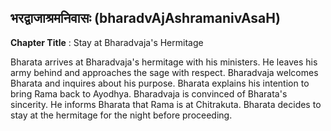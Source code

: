 ## भरद्वाजाश्रमनिवासः (bharadvAjAshramanivAsaH)
**Chapter Title** : Stay at Bharadvaja's Hermitage

Bharata arrives at Bharadvaja's hermitage with his ministers. He leaves his army behind and approaches the sage with respect. Bharadvaja welcomes Bharata and inquires about his purpose. Bharata explains his intention to bring Rama back to Ayodhya. Bharadvaja is convinced of Bharata's sincerity. He informs Bharata that Rama is at Chitrakuta. Bharata decides to stay at the hermitage for the night before proceeding.